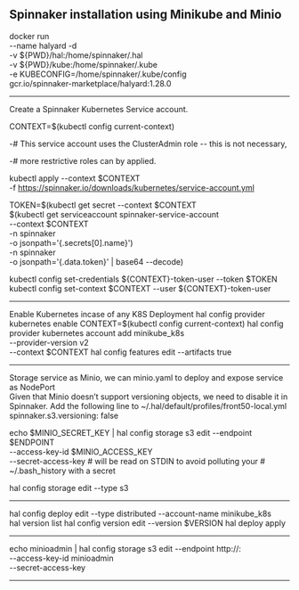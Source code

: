 Spinnaker installation using Minikube and Minio
---------------------------------------------
docker run\
    --name halyard -d \
    -v ${PWD}/hal:/home/spinnaker/.hal \
    -v ${PWD}/kube:/home/spinnaker/.kube \
    -e KUBECONFIG=/home/spinnaker/.kube/config \
    gcr.io/spinnaker-marketplace/halyard:1.28.0

---------------------------------------------
Create a Spinnaker Kubernetes Service account.

CONTEXT=$(kubectl config current-context)

-# This service account uses the ClusterAdmin role -- this is not necessary,

-# more restrictive roles can by applied.

kubectl apply --context $CONTEXT \
    -f https://spinnaker.io/downloads/kubernetes/service-account.yml

TOKEN=$(kubectl get secret --context $CONTEXT \
   $(kubectl get serviceaccount spinnaker-service-account \
       --context $CONTEXT \
       -n spinnaker \
       -o jsonpath='{.secrets[0].name}') \
   -n spinnaker \
   -o jsonpath='{.data.token}' | base64 --decode)

kubectl config set-credentials ${CONTEXT}-token-user --token $TOKEN
kubectl config set-context $CONTEXT --user ${CONTEXT}-token-user

---------------------------------------------
Enable Kubernetes incase of any K8S Deployment
hal config provider kubernetes enable
CONTEXT=$(kubectl config current-context)
hal config provider kubernetes account add minikube_k8s \
    --provider-version v2 \
    --context $CONTEXT
hal config features edit --artifacts true    

---------------------------------------------
Storage service as Minio, we can minio.yaml to deploy and expose service as NodePort  
Given that Minio doesn’t support versioning objects, we need to disable it in Spinnaker. Add the following line to
~/.hal/default/profiles/front50-local.yml
spinnaker.s3.versioning: false


echo $MINIO_SECRET_KEY | hal config storage s3 edit --endpoint $ENDPOINT \
    --access-key-id $MINIO_ACCESS_KEY \
    --secret-access-key
    # will be read on STDIN to avoid polluting your
    # ~/.bash_history with a secret

hal config storage edit --type s3   

-----------------------------------------------
hal config deploy edit --type distributed --account-name minikube_k8s   
hal version list
hal config version edit --version $VERSION
hal deploy apply

-----------------------------------------------

echo minioadmin | hal config storage s3 edit --endpoint http://<ip>:<port> \
    --access-key-id minioadmin \
    --secret-access-key    

----------------------------------------------------------------------------
